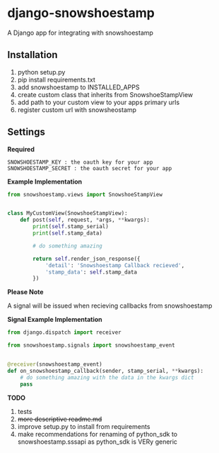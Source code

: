 django-snowshoestamp
====================

A Django app for integrating with snowshoestamp


Installation
------------

1. python setup.py
2. pip install requirements.txt
3. add snowshoestamp to INSTALLED_APPS
4. create custom class that inherits from SnowshoeStampView
5. add path to your custom view to your apps primary urls
6. register custom url with snowsheostamp

Settings
--------


__Required__


```
SNOWSHOESTAMP_KEY : the oauth key for your app
SNOWSHOESTAMP_SECRET : the oauth secret for your app
```


__Example Implementation__


```views.py
from snowshoestamp.views import SnowshoeStampView


class MyCustomView(SnowshoeStampView):
    def post(self, request, *args, **kwargs):
        print(self.stamp_serial)
        print(self.stamp_data)

        # do something amazing

        return self.render_json_response({
            'detail': 'Snowshoestamp Callback recieved',
            'stamp_data': self.stamp_data
        })
```


__Please Note__

A signal will be issued when recieving callbacks from snowshoestamp


__Signal Example Implementation__


```signals.py
from django.dispatch import receiver

from snowshoestamp.signals import snowshoestamp_event


@receiver(snowshoestamp_event)
def on_snowshoestamp_callback(sender, stamp_serial, **kwargs):
    # do something amazing with the data in the kwargs dict
    pass
```


__TODO__

1. tests
2. ~~more descriptive readme.md~~
3. improve setup.py to install from requirements
4. make recommendations for renaming of python_sdk to snowshoestamp.sssapi as python_sdk is VERy generic
